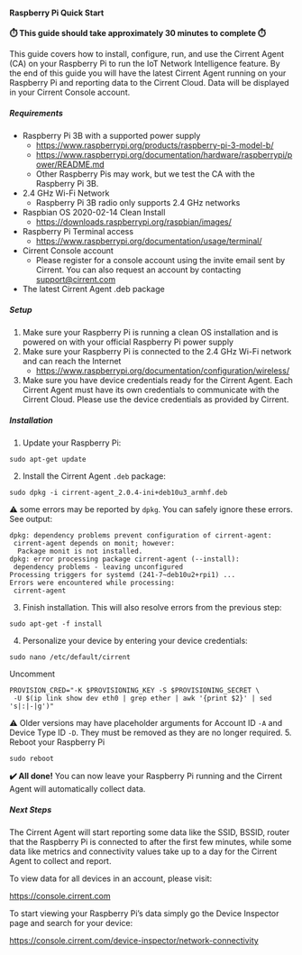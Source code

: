 ﻿#### Raspberry Pi Quick Start

**⏱️ This guide should take approximately 30 minutes to complete ⏱️**

This guide covers how to install, configure, run, and use the Cirrent Agent (CA) on your Raspberry Pi to run the IoT Network Intelligence feature. By the end of this guide you will have the latest Cirrent Agent running on your Raspberry Pi and reporting data to the Cirrent Cloud. Data will be displayed in your Cirrent Console account.

##### Requirements
* Raspberry Pi 3B with a supported power supply
    * https://www.raspberrypi.org/products/raspberry-pi-3-model-b/
    * https://www.raspberrypi.org/documentation/hardware/raspberrypi/power/README.md
    * Other Raspberry Pis may work, but we test the CA with the Raspberry Pi 3B.
* 2.4 GHz Wi-Fi Network
    * Raspberry Pi 3B radio only supports 2.4 GHz networks
* Raspbian OS 2020-02-14 Clean Install
    * https://downloads.raspberrypi.org/raspbian/images/
* Raspberry Pi Terminal access
    * https://www.raspberrypi.org/documentation/usage/terminal/
* Cirrent Console account
    * Please register for a console account using the invite email sent by Cirrent. You can also request an account by contacting support@cirrent.com
* The latest Cirrent Agent .deb package

##### Setup
1. Make sure your Raspberry Pi is running a clean OS installation and is powered on with your official Raspberry Pi power supply
2. Make sure your Raspberry Pi is connected to the 2.4 GHz Wi-Fi network and can reach the Internet
    * https://www.raspberrypi.org/documentation/configuration/wireless/
3. Make sure you have device credentials ready for the Cirrent Agent. Each Cirrent Agent must have its own credentials to communicate with the Cirrent Cloud. Please use the device credentials as provided by Cirrent.

##### Installation
1. Update your Raspberry Pi:
```
sudo apt-get update
```
2. Install the Cirrent Agent `.deb` package:
```
sudo dpkg -i cirrent-agent_2.0.4-ini+deb10u3_armhf.deb
```
⚠️ some errors may be reported by `dpkg`. You can safely ignore these errors. See output:
```
dpkg: dependency problems prevent configuration of cirrent-agent:
 cirrent-agent depends on monit; however:
  Package monit is not installed.
dpkg: error processing package cirrent-agent (--install):
 dependency problems - leaving unconfigured
Processing triggers for systemd (241-7~deb10u2+rpi1) ...
Errors were encountered while processing:
 cirrent-agent
```
3. Finish installation. This will also resolve errors from the previous step:
```
sudo apt-get -f install
```
4. Personalize your device by entering your device credentials:
```
sudo nano /etc/default/cirrent
```
Uncomment
```
PROVISION_CRED="-K $PROVISIONING_KEY -S $PROVISIONING_SECRET \
 -U $(ip link show dev eth0 | grep ether | awk '{print $2}' | sed 's|:|-|g')"
```
⚠️ Older versions may have placeholder arguments for Account ID `-A` and Device Type ID `-D`. They must be removed as they are no longer required.
5. Reboot your Raspberry Pi
```
sudo reboot
```

**✔️ All done!** You can now leave your Raspberry Pi running and the Cirrent Agent will automatically collect data.

##### Next Steps
The Cirrent Agent will start reporting some data like the SSID, BSSID, router that the Raspberry Pi is connected to after the first few minutes, while some data like metrics and connectivity values take up to a day for the Cirrent Agent to collect and report.

To view data for all devices in an account, please visit:

https://console.cirrent.com

To start viewing your Raspberry Pi’s data simply go the Device Inspector page and search for your device:

https://console.cirrent.com/device-inspector/network-connectivity
